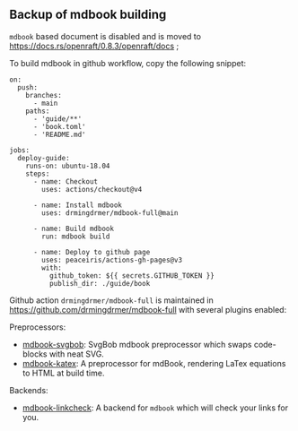 

## Backup of mdbook building

`mdbook` based document is disabled and is moved to https://docs.rs/openraft/0.8.3/openraft/docs ;

To build mdbook in github workflow, copy the following snippet:


```
on:
  push:
    branches:
      - main
    paths:
      - 'guide/**'
      - 'book.toml'
      - 'README.md'

jobs:
  deploy-guide:
    runs-on: ubuntu-18.04
    steps:
      - name: Checkout
        uses: actions/checkout@v4

      - name: Install mdbook
        uses: drmingdrmer/mdbook-full@main

      - name: Build mdbook
        run: mdbook build

      - name: Deploy to github page
        uses: peaceiris/actions-gh-pages@v3
        with:
          github_token: ${{ secrets.GITHUB_TOKEN }}
          publish_dir: ./guide/book
```

Github action `drmingdrmer/mdbook-full` is maintained in https://github.com/drmingdrmer/mdbook-full
with several plugins enabled:

Preprocessors:

- [mdbook-svgbob](https://github.com/drmingdrmer/mdbook-svgbob): SvgBob mdbook preprocessor which swaps code-blocks with neat SVG.
- [mdbook-katex](https://github.com/drmingdrmer/mdbook-katex): A preprocessor for mdBook, rendering LaTex equations to HTML at build time.

Backends:

- [mdbook-linkcheck](https://github.com/drmingdrmer/mdbook-linkcheck): A backend for `mdbook` which will check your links for you.


